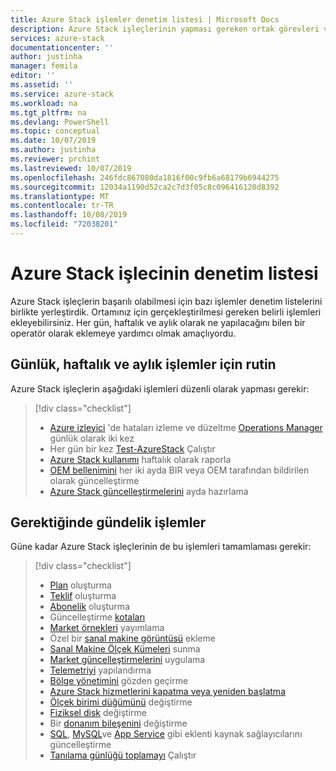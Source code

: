 ```yaml
---
title: Azure Stack işlemler denetim listesi | Microsoft Docs
description: Azure Stack işleçlerinin yapması gereken ortak görevleri ve bunların ne sıklıkta yapılacağını öğrenin.
services: azure-stack
documentationcenter: ''
author: justinha
manager: femila
editor: ''
ms.assetid: ''
ms.service: azure-stack
ms.workload: na
ms.tgt_pltfrm: na
ms.devlang: PowerShell
ms.topic: conceptual
ms.date: 10/07/2019
ms.author: justinha
ms.reviewer: prchint
ms.lastreviewed: 10/07/2019
ms.openlocfilehash: 246fdc867080da1816f00c9fb6a68179b6944275
ms.sourcegitcommit: 12034a1190d52ca2c7d3f05c8c096416120d8392
ms.translationtype: MT
ms.contentlocale: tr-TR
ms.lasthandoff: 10/08/2019
ms.locfileid: "72038201"
---
```

# <a name="azure-stack-operators-checklist"></a>Azure Stack işlecinin denetim listesi

Azure Stack işleçlerin başarılı olabilmesi için bazı işlemler denetim listelerini birlikte yerleştirdik. Ortamınız için gerçekleştirilmesi gereken belirli işlemleri ekleyebilirsiniz. Her gün, haftalık ve aylık olarak ne yapılacağını bilen bir operatör olarak eklemeye yardımcı olmak amaçlıyordu. 

## <a name="routine-daily-weekly-and-monthly-operations"></a>Günlük, haftalık ve aylık işlemler için rutin

Azure Stack işleçlerin aşağıdaki işlemleri düzenli olarak yapması gerekir: 

> [!div class="checklist"]
> * [Azure izleyici](https://docs.microsoft.com/azure/azure-monitor/overview) 'de hataları izleme ve düzeltme [Operations Manager](https://docs.microsoft.com/system-center/scom/welcome) günlük olarak iki kez
> * Her gün bir kez [Test-AzureStack](azure-stack-diagnostic-test.md) Çalıştır
> * [Azure Stack kullanımı](azure-stack-usage-reporting.md) haftalık olarak raporla 
> * [OEM bellenimini](azure-stack-update-oem.md) her iki ayda BIR veya OEM tarafından bildirilen olarak güncelleştirme
> * [Azure Stack güncelleştirmelerini](release-notes-checklist.md) ayda hazırlama

## <a name="day-to-day-operations-as-needed"></a>Gerektiğinde gündelik işlemler

Güne kadar Azure Stack işleçlerinin de bu işlemleri tamamlaması gerekir: 

> [!div class="checklist"]
> * [Plan](azure-stack-create-plan.md) oluşturma
> * [Teklif](azure-stack-create-offer.md) oluşturma
> * [Abonelik](azure-stack-subscribe-plan-provision-vm.md) oluşturma
> * Güncelleştirme [kotaları](azure-stack-quota-types.md)
> * [Market örnekleri](azure-stack-create-and-publish-marketplace-item.md) yayımlama
> * Özel bir [sanal makine görüntüsü](azure-stack-add-vm-image.md) ekleme
> * [Sanal Makine Ölçek Kümeleri](azure-stack-compute-add-scalesets.md) sunma 
> * [Market güncelleştirmelerini](azure-stack-marketplace-changes.md) uygulama
> * [Telemetriyi](azure-stack-telemetry.md) yapılandırma
> * [Bölge yönetimini](azure-stack-region-management.md) gözden geçirme
> * [Azure Stack hizmetlerini kapatma veya yeniden başlatma](azure-stack-start-and-stop.md) 
> * [Ölçek birimi düğümünü](azure-stack-replace-node.md) değiştirme
> * [Fiziksel disk](azure-stack-replace-disk.md) değiştirme
> * Bir [donanım bileşenini](azure-stack-replace-component.md) değiştirme
> * [SQL](azure-stack-sql-resource-provider-update.md), [MySQL](azure-stack-mysql-resource-provider-update.md)ve [App Service](azure-stack-app-service-update.md) gibi eklenti kaynak sağlayıcılarını güncelleştirme
> * [Tanılama günlüğü toplamayı](azure-stack-diagnostic-log-collection-overview.md) Çalıştır  



<!---Ask Jeff, Brian, is this everything you do, how can we make it more useful? Theebs has another user.

To be successful, do these things

ask Brian what are all the the things they need to write down for quick access, like passswords, IP addresses, and so on, to make them more efficient

have a password manager for azure-stack, pep, inventory

A checklist so operators can be successful, so someone onboarding is operator know what to do weekly, daily, monthly. --->


